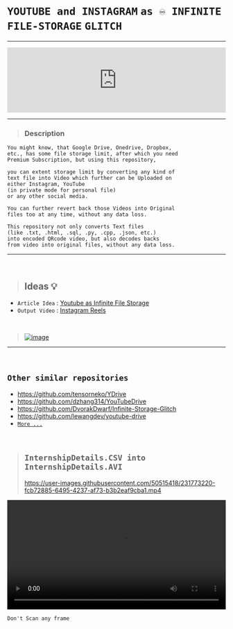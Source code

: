 # `YOUTUBE and INSTAGRAM` `as ♾️ INFINITE FILE-STORAGE` `GLITCH`

----------------

<iframe width="100%" src="https://www.youtube.com/embed/SflkTjvnKwU" frameborder="0" allow="accelerometer; autoplay; clipboard-write; encrypted-media; gyroscope; picture-in-picture" allowfullscreen></iframe>

-----------------

>### Description

    You might know, that Google Drive, Onedrive, Dropbox, 
    etc., has some file storage limit, after which you need
    Premium Subscription, but using this repository, 
    
    you can extent storage limit by converting any kind of 
    text file into Video which further can be Uploaded on 
    either Instagram, YouTube 
    (in private mode for personal file) 
    or any other social media.
    
    You can further revert back those Videos into Original 
    files too at any time, without any data loss.
    
    This repository not only converts Text files 
    (like .txt, .html, .sql, .py, .cpp, .json, etc.) 
    into encoded QRcode video, but also decodes backs 
    from video into original files, without any data loss.

<hr> <br>

>
>## Ideas 💡

- `Article Idea` : [Youtube as Infinite File Storage](https://hackaday.com/2023/02/21/youtube-as-infinite-file-storage/)
- `Output Video` : [Instagram Reels](https://www.instagram.com/vix.bot/)

<br>

<!--
https://stackoverflow.com/a/4829998/11493297

[![image](https://user-images.githubusercontent.com/50515418/231980117-02902088-56be-4644-a44a-d9728eae724f.png)](https://www.youtube.com/playlist?list=PLyeWzbpbicN0OsBs4S4xT1onLz9lsQR3E)
-->

>[![image](https://user-images.githubusercontent.com/50515418/232205596-854cfda6-6fdd-4437-92dd-a2f6a73be3f4.png)](https://www.youtube.com/playlist?list=PLyeWzbpbicN0OsBs4S4xT1onLz9lsQR3E)

----------------

<br>

## `Other similar repositories`
>
- https://github.com/tensorneko/YDrive
- https://github.com/dzhang314/YouTubeDrive
- https://github.com/DvorakDwarf/Infinite-Storage-Glitch
- https://github.com/lewangdev/youtube-drive
- [`More ...`](https://www.google.com/search?rlz=1C1CHBF_enIN1050IN1050&sxsrf=APwXEddQ1NT417bvGiGsaKgpvkNU5_EGdw:1681453542664&q=youtube+infinite+file+storage+github&tbm=isch&sa=X&ved=2ahUKEwiHo_fI3qj-AhXXRmwGHQuVBnMQ0pQJegQICBAB&biw=1536&bih=746&dpr=1.25)

<br>

>## `InternshipDetails.CSV into InternshipDetails.AVI`
>
>https://user-images.githubusercontent.com/50515418/231773220-fcb72885-6495-4237-af73-b3b2eaf9cba1.mp4

<video width="100%" controls>
  <source src="https://user-images.githubusercontent.com/50515418/231773220-fcb72885-6495-4237-af73-b3b2eaf9cba1.mp4" type="video/mp4">
  Error Message
</video>

`Don't Scan any frame`


<!--
--------------------------

>## `Storing 1kb of Image into QRcode`
>
>[![img](https://user-images.githubusercontent.com/50515418/231714672-e7da3656-978d-4e65-b35f-aab2ca3a0803.jpg)](https://github.com/imvickykumar999/YOUTUBE-AS-INFINITE-FILE-STORAGE/blob/main/input/img.png)
-->
